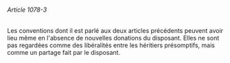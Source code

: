 ###### Article 1078-3

Les conventions dont il est parlé aux deux articles précédents peuvent avoir lieu même en l'absence de nouvelles donations du disposant. Elles ne sont pas regardées comme des libéralités entre les héritiers présomptifs, mais comme un partage fait par le disposant.

